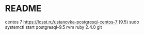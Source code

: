 # README
centos 7
https://losst.ru/ustanovka-postgresql-centos-7 (9.5)
sudo systemctl start postgresql-9.5
rvm
ruby 2.4.0
git
